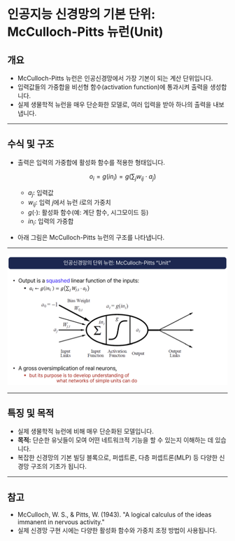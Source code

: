 # 인공지능 신경망의 기본 단위: McCulloch-Pitts 뉴런(Unit)

## 개요

- McCulloch-Pitts 뉴런은 인공신경망에서 가장 기본이 되는 계산 단위입니다.
- 입력값들의 가중합을 비선형 함수(activation function)에 통과시켜 출력을 생성합니다.
- 실제 생물학적 뉴런을 매우 단순화한 모델로, 여러 입력을 받아 하나의 출력을 내보냅니다.

---

## 수식 및 구조

- 출력은 입력의 가중합에 활성화 함수를 적용한 형태입니다.

  $$
  o_i = g(in_i) = g\left(\sum_j w_{ij} \cdot a_j\right)
  $$

  - $a_j$: 입력값
  - $w_{ij}$: 입력 $j$에서 뉴런 $i$로의 가중치
  - $g(\cdot)$: 활성화 함수(예: 계단 함수, 시그모이드 등)
  - $in_i$: 입력의 가중합

- 아래 그림은 McCulloch-Pitts 뉴런의 구조를 나타냅니다.

---

![McCulloch-Pitts 뉴런 구조](./image.png)

---

## 특징 및 목적

- 실제 생물학적 뉴런에 비해 매우 단순화된 모델입니다.
- **목적:** 단순한 유닛들이 모여 어떤 네트워크적 기능을 할 수 있는지 이해하는 데 있습니다.
- 복잡한 신경망의 기본 빌딩 블록으로, 퍼셉트론, 다층 퍼셉트론(MLP) 등 다양한 신경망 구조의 기초가 됩니다.

---

## 참고

- McCulloch, W. S., & Pitts, W. (1943). "A logical calculus of the ideas immanent in nervous activity."
- 실제 신경망 구현 시에는 다양한 활성화 함수와 가중치 조정 방법이 사용됩니다.


